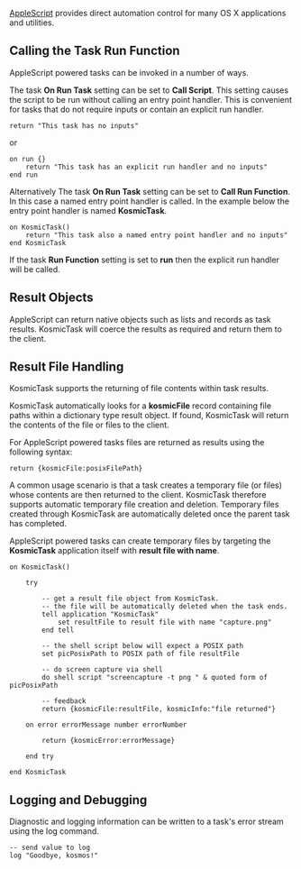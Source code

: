 
[AppleScript](http://developer.apple.com/library/mac/#documentation/applescript/conceptual/applescriptlangguide/introduction/ASLR_intro.html%23//apple_ref/doc/uid/TP40000983-CH208-SW1) provides direct automation control for many OS X applications and utilities.

Calling the Task Run Function
-----------------------------

AppleScript powered tasks can be invoked in a number of ways.

The task **On Run Task** setting can be set to **Call Script**. This setting causes the script to be run without calling an entry point handler. This is convenient for tasks that do not require inputs or contain an explicit run handler.

	return "This task has no inputs"

or

	on run {}
		return "This task has an explicit run handler and no inputs"
	end run

Alternatively The task **On Run Task** setting can be set to **Call Run Function**. In this case a named entry point handler is called. In the example below the entry point handler is named **KosmicTask**.

	on KosmicTask()
		return "This task also a named entry point handler and no inputs"
	end KosmicTask

If the task **Run Function** setting is set to **run** then the explicit run handler will be called.


Result Objects
--------------

AppleScript can return native objects such as lists and records as task results. KosmicTask will coerce the results as required and return them to the client. 


Result File Handling
--------------------

KosmicTask supports the returning of file contents within task results. 

KosmicTask automatically looks for a **kosmicFile** record containing file paths within a dictionary type result object. If found, KosmicTask will return the contents of the file or files to the client.

For AppleScript powered tasks files are returned as results using the following syntax:

	return {kosmicFile:posixFilePath}

A common usage scenario is that a task creates a temporary file (or files) whose contents are then returned to the client. KosmicTask therefore supports automatic temporary file creation and deletion. Temporary files created through KosmicTask are automatically deleted once the parent task has completed.

AppleScript powered tasks can create temporary files by targeting the **KosmicTask** application itself with **result file with name**.

	on KosmicTask()
		
		try
			
			-- get a result file object from KosmicTask.
			-- the file will be automatically deleted when the task ends.
			tell application "KosmicTask"
				set resultFile to result file with name "capture.png"
			end tell
			
			-- the shell script below will expect a POSIX path
			set picPosixPath to POSIX path of file resultFile
			
			-- do screen capture via shell
			do shell script "screencapture -t png " & quoted form of picPosixPath
			
			-- feedback
			return {kosmicFile:resultFile, kosmicInfo:"file returned"}
			
		on error errorMessage number errorNumber
			
			return {kosmicError:errorMessage}
			
		end try
		
	end KosmicTask


Logging and Debugging
----------------------

Diagnostic and logging information can be written to a task's error stream using the log command. 

	-- send value to log
	log "Goodbye, kosmos!"

